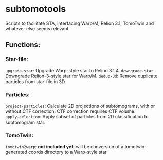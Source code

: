 # subtomotools
Scripts to facilitate STA, interfacing Warp/M, Relion 3.1, TomoTwin and whatever else seems relevant. 

## Functions:

### Star-file:
```upgrade-star```: Upgrade Warp-style star to Relion 3.1.4. 
```downgrade-star```: Downgrade Relion-3-style star for Warp/M.
```dedup-3d```: Remove duplicate particles from star-file in 3D.

### Particles:
```project-particles```: Calculate 2D projections of subtomograms, with or without CTF correction. CTF correction requires CTF volume.  
```apply-selection```: Apply subset of particles from 2D classification to subtomogram star.

### TomoTwin:
```tomotwin2warp```: **not included yet**, will be conversion of a tomotwin-generated coords directory to a Warp-style star